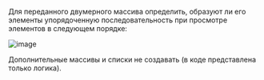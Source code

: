 Для переданного двумерного массива определить, образуют ли его элементы
упорядоченную последовательность при просмотре элементов в следующем порядке:

![image](https://user-images.githubusercontent.com/109358996/215787171-c0256405-7a7f-46ef-9f3b-11a11e0c2e8e.png)


Дополнительные массивы и списки не создавать (в коде представлена только логика).
